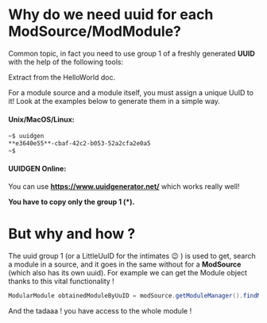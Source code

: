 # Why do we need uuid for each ModSource/ModModule?
Common topic, in fact you need to use group 1 of a freshly generated **UUID** with the help of the following tools: 

Extract from the HelloWorld doc.

For a module source and a module itself, you must assign a unique UuID to it! Look at the examples below to generate them in a simple way.   
#### Unix/MacOS/Linux:

```bash
~$ uuidgen
**e3640e55**-cbaf-42c2-b053-52a2cfa2e0a5
~$
```

#### UUIDGEN Online: 
You can use **https://www.uuidgenerator.net/** which works really well!

**You have to copy only the group 1 (*).**    

# But why and how ?

The uuid group 1 (or a LittleUuID for the intimates 😉 ) is used to get, search a module in a source, and it goes in the same without for a **ModSource** (which also has its own uuid).
For example we can get the Module object thanks to this vital functionality !

```java
ModularModule obtainedModuleByUuID = modSource.getModuleManager().findModuleByUuiD("160a3820");
```

And the tadaaa ! you have access to the whole module ! 

